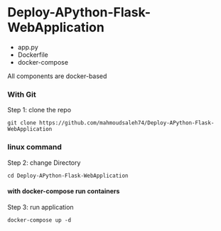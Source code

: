 # Deploy-APython-Flask-WebApplication

- app.py 
- Dockerfile
- docker-compose

All components are docker-based

### With Git


Step 1: clone the repo

    git clone https://github.com/mahmoudsaleh74/Deploy-APython-Flask-WebApplication

### linux command

Step 2: change Directory 

    cd Deploy-APython-Flask-WebApplication

#### with docker-compose run containers

Step 3: run application

    docker-compose up -d 



